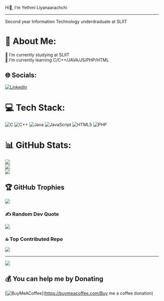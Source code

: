 Hi👋, I’m Yethmi Liyanaarachchi
___________________________________________________________________
Second year Information Technology underdraduate at SLIIT
# 💫 About Me:
🔭 I’m currently studying  at SLIIT<br>🌱 I’m currently learning C/C++/JAVA/JS/PHP/HTML<br>


## 🌐 Socials:
[![LinkedIn](https://img.shields.io/badge/LinkedIn-%230077B5.svg?logo=linkedin&logoColor=white)](https://linkedin.com/in/https://www.linkedin.com/in/yethmi-liyanaarachchi-b91487262/overlay/about-this-profile/?lipi=urn%3Ali%3Apage%3Ad_flagship3_profile_view_base%3BSZiyEUA2RrO1am9IBeOBSg%3D%3D) 

# 💻 Tech Stack:
![C](https://img.shields.io/badge/c-%2300599C.svg?style=flat&logo=c&logoColor=white) ![C++](https://img.shields.io/badge/c++-%2300599C.svg?style=flat&logo=c%2B%2B&logoColor=white) ![Java](https://img.shields.io/badge/java-%23ED8B00.svg?style=flat&logo=openjdk&logoColor=white) ![JavaScript](https://img.shields.io/badge/javascript-%23323330.svg?style=flat&logo=javascript&logoColor=%23F7DF1E) ![HTML5](https://img.shields.io/badge/html5-%23E34F26.svg?style=flat&logo=html5&logoColor=white) ![PHP](https://img.shields.io/badge/php-%23777BB4.svg?style=flat&logo=php&logoColor=white)
# 📊 GitHub Stats:
![](https://github-readme-stats.vercel.app/api?username=YethmiLiyanaarachchi&theme=react&hide_border=true&include_all_commits=true&count_private=true)<br/>
![](https://github-readme-streak-stats.herokuapp.com/?user=YethmiLiyanaarachchi&theme=react&hide_border=true)<br/>
![](https://github-readme-stats.vercel.app/api/top-langs/?username=YethmiLiyanaarachchi&theme=react&hide_border=true&include_all_commits=true&count_private=true&layout=compact)

## 🏆 GitHub Trophies
![](https://github-profile-trophy.vercel.app/?username=YethmiLiyanaarachchi&theme=dracula&no-frame=true&no-bg=false&margin-w=4)

### ✍️ Random Dev Quote
![](https://quotes-github-readme.vercel.app/api?type=horizontal&theme=radical)

### 🔝 Top Contributed Repo
![](https://github-contributor-stats.vercel.app/api?username=YethmiLiyanaarachchi&limit=5&theme=dark&combine_all_yearly_contributions=true)

---
[![](https://visitcount.itsvg.in/api?id=YethmiLiyanaarachchi&icon=0&color=7)](https://visitcount.itsvg.in)

  ## 💰 You can help me by Donating
  [![BuyMeACoffee](https://img.shields.io/badge/Buy%20Me%20a%20Coffee-ffdd00?style=for-the-badge&logo=buy-me-a-coffee&logoColor=black)](https://buymeacoffee.com/Buy me a coffee donation) 

  
<!-- Proudly created with GPRM ( https://gprm.itsvg.in ) -->
